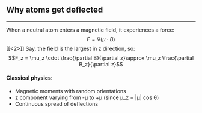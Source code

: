 ## Why atoms get deflected
---
When a neutral atom enters a magnetic field, it experiences a force:
$$F = \nabla(\mu \cdot B)$$
[[<2>]]
Say, the field is the largest in z direction, so:
$$F_z = \mu_z \cdot \frac{\partial B}{\partial z}\approx \mu_z \frac{\partial B_z}{\partial z}$$
#### Classical physics:
- Magnetic moments with random orientations
- z component varying from -μ to +μ (since μ_z = |μ| cos θ)
- Continuous spread of deflections